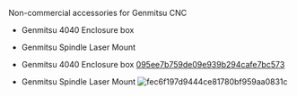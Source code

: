 
Non-commercial accessories for Genmitsu CNC

*  Genmitsu 4040 Enclosure box
*  Genmitsu Spindle Laser Mount




*  Genmitsu 4040 Enclosure box
 [095ee7b759de09e939b294cafe7bc573](https://github.com/user-attachments/assets/e9c34bd7-2b3a-4cce-8409-a09887cc097b)


*  Genmitsu Spindle Laser Mount
![fec6f197d9444ce81780bf959aa0831c](https://github.com/user-attachments/assets/bad65cd6-0dd6-42ad-8275-3ea87e04a8a8)

